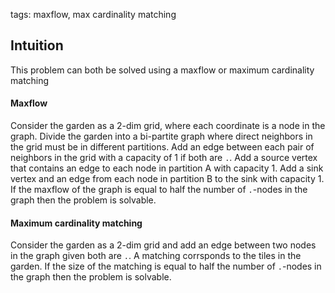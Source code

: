tags: maxflow, max cardinality matching

## Intuition
This problem can both be solved using a maxflow or maximum cardinality matching

#### Maxflow
Consider the garden as a 2-dim grid, where each coordinate is a node in the graph. Divide the garden into a bi-partite graph where direct neighbors in the grid must be in different partitions. Add an edge between each pair of neighbors in the grid with a capacity of 1 if both are `.`. Add a source vertex that contains an edge to each node in partition A with capacity 1. Add a sink vertex and an edge from each node in partition B to the sink with capacity 1. If the maxflow of the graph is equal to half the number of `.`-nodes in the graph then the problem is solvable.

#### Maximum cardinality matching
Consider the garden as a 2-dim grid and add an edge between two nodes in the graph given both are `.`. A matching corrsponds to the tiles in the garden. If the size of the matching is equal to half the number of `.`-nodes in the graph then the problem is solvable.